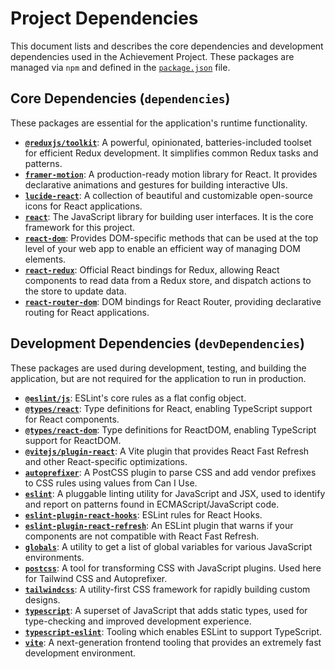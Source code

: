 # Project Dependencies

This document lists and describes the core dependencies and development dependencies used in the Achievement Project. These packages are managed via `npm` and defined in the [`package.json`](achievement-project/package.json) file.

## Core Dependencies (`dependencies`)

These packages are essential for the application's runtime functionality.

*   **[`@reduxjs/toolkit`](https://redux-toolkit.js.org/)**: A powerful, opinionated, batteries-included toolset for efficient Redux development. It simplifies common Redux tasks and patterns.
*   **[`framer-motion`](https://www.framer.com/motion/)**: A production-ready motion library for React. It provides declarative animations and gestures for building interactive UIs.
*   **[`lucide-react`](https://lucide.dev/icons/)**: A collection of beautiful and customizable open-source icons for React applications.
*   **[`react`](https://react.dev/)**: The JavaScript library for building user interfaces. It is the core framework for this project.
*   **[`react-dom`](https://react.dev/reference/react-dom)**: Provides DOM-specific methods that can be used at the top level of your web app to enable an efficient way of managing DOM elements.
*   **[`react-redux`](https://react-redux.js.org/)**: Official React bindings for Redux, allowing React components to read data from a Redux store, and dispatch actions to the store to update data.
*   **[`react-router-dom`](https://reactrouter.com/en/main)**: DOM bindings for React Router, providing declarative routing for React applications.

## Development Dependencies (`devDependencies`)

These packages are used during development, testing, and building the application, but are not required for the application to run in production.

*   **[`@eslint/js`](https://eslint.org/)**: ESLint's core rules as a flat config object.
*   **[`@types/react`](https://www.npmjs.com/package/@types/react)**: Type definitions for React, enabling TypeScript support for React components.
*   **[`@types/react-dom`](https://www.npmjs.com/package/@types/react-dom)**: Type definitions for ReactDOM, enabling TypeScript support for ReactDOM.
*   **[`@vitejs/plugin-react`](https://github.com/vitejs/vite-plugin-react)**: A Vite plugin that provides React Fast Refresh and other React-specific optimizations.
*   **[`autoprefixer`](https://github.com/postcss/autoprefixer)**: A PostCSS plugin to parse CSS and add vendor prefixes to CSS rules using values from Can I Use.
*   **[`eslint`](https://eslint.org/)**: A pluggable linting utility for JavaScript and JSX, used to identify and report on patterns found in ECMAScript/JavaScript code.
*   **[`eslint-plugin-react-hooks`](https://www.npmjs.com/package/eslint-plugin-react-hooks)**: ESLint rules for React Hooks.
*   **[`eslint-plugin-react-refresh`](https://www.npmjs.com/package/eslint-plugin-react-refresh)**: An ESLint plugin that warns if your components are not compatible with React Fast Refresh.
*   **[`globals`](https://www.npmjs.com/package/globals)**: A utility to get a list of global variables for various JavaScript environments.
*   **[`postcss`](https://postcss.org/)**: A tool for transforming CSS with JavaScript plugins. Used here for Tailwind CSS and Autoprefixer.
*   **[`tailwindcss`](https://tailwindcss.com/)**: A utility-first CSS framework for rapidly building custom designs.
*   **[`typescript`](https://www.typescriptlang.org/)**: A superset of JavaScript that adds static types, used for type-checking and improved development experience.
*   **[`typescript-eslint`](https://typescript-eslint.io/)**: Tooling which enables ESLint to support TypeScript.
*   **[`vite`](https://vitejs.dev/)**: A next-generation frontend tooling that provides an extremely fast development environment.